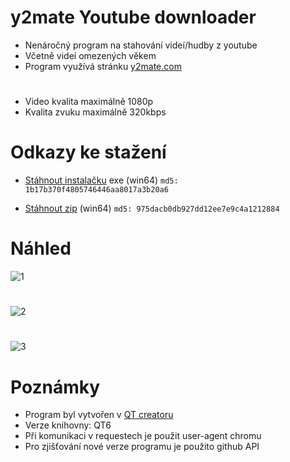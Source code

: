 # y2mate Youtube downloader

- Nenáročný program na stahování videí/hudby z youtube
- Včetně videí omezených věkem
- Program využívá stránku [y2mate.com](https://www.y2mate.com/)
#
- Video kvalita maximálně 1080p
- Kvalita zvuku maximálně 320kbps

# Odkazy ke stažení

- [Stáhnout instalačku](https://github.com/RxiPland/y2mate_desktop/releases/download/v1.6.0/y2mate_setup.exe) exe (win64) ```md5: 1b17b370f4805746446aa8017a3b20a6```

- [Stáhnout zip](https://github.com/RxiPland/y2mate_desktop/releases/download/v1.6.0/y2mate.zip) (win64) ```md5: 975dacb0db927dd12ee7e9c4a1212884```

# Náhled
![1](https://user-images.githubusercontent.com/82058894/192157051-f4f3fecc-f9dc-4ac6-95d1-d9bc6a12cec0.png)
#
![2](https://user-images.githubusercontent.com/82058894/192157057-07b44d08-cc64-4b9e-8e44-20a3ff25befd.png)
#
![3](https://user-images.githubusercontent.com/82058894/192157065-47a5d4c6-becc-4689-a8d1-51e3449bb652.png)


# Poznámky

- Program byl vytvořen v [QT creatoru](https://www.qt.io/product/development-tools)
- Verze knihovny: QT6
- Při komunikaci v requestech je použit user-agent chromu
- Pro zjišťování nové verze programu je použito github API
